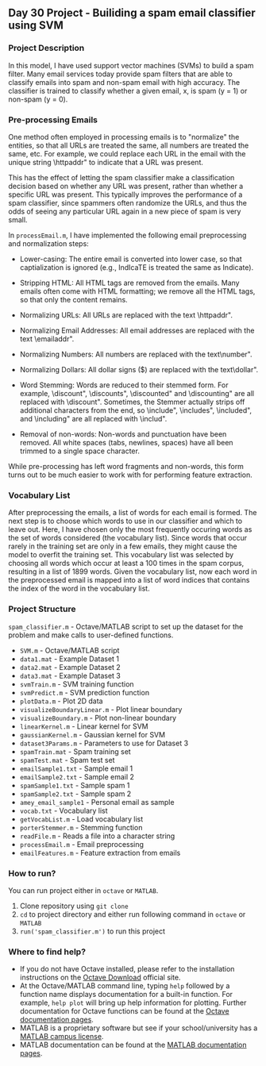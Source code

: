 ## Day 30 Project - Builiding a spam email classifier using SVM


### Project Description
In this model, I have used support vector machines (SVMs) to build a spam filter. Many email services today provide spam filters that are able to classify emails into spam and non-spam email with high accuracy. The classifier is trained to classify whether a given email, x, is spam (y = 1) or non-spam (y = 0).

### Pre-processing Emails
One method often employed in processing emails is to "normalize" the entities, so that all URLs are treated the same, all numbers are treated the same, etc. For example, we could replace each URL in the email with the unique string \httpaddr" to indicate that a URL was present.

This has the effect of letting the spam classifier make a classification decision based on whether any URL was present, rather than whether a specific URL
was present. This typically improves the performance of a spam classifier, since spammers often randomize the URLs, and thus the odds of seeing any particular URL again in a new piece of spam is very small.

In `processEmail.m`, I have implemented the following email preprocessing and normalization steps:

* Lower-casing: The entire email is converted into lower case, so that captialization is ignored (e.g., IndIcaTE is treated the same as Indicate).

* Stripping HTML: All HTML tags are removed from the emails. Many emails often come with HTML formatting; we remove all the HTML tags, so that only the content remains.

* Normalizing URLs: All URLs are replaced with the text \httpaddr".

* Normalizing Email Addresses: All email addresses are replaced with the text \emailaddr".

* Normalizing Numbers: All numbers are replaced with the text\number".

* Normalizing Dollars: All dollar signs ($) are replaced with the text\dollar".

* Word Stemming: Words are reduced to their stemmed form. For example, \discount", \discounts", \discounted" and \discounting" are all replaced with \discount". Sometimes, the Stemmer actually strips off additional characters from the end, so \include", \includes", \included", and \including" are all replaced with \includ".

* Removal of non-words: Non-words and punctuation have been removed. All white spaces (tabs, newlines, spaces) have all been trimmed to a single space character.

While pre-processing has left word fragments and non-words, this form turns out to be much easier to work with for performing feature extraction.

### Vocabulary List
After preprocessing the emails, a list of words for each email is formed. The next step is to choose which words to use in our classifier and which to leave out.
Here, I have chosen only the most frequently occuring words as the set of words considered (the vocabulary list). Since words that occur rarely in the training set are only in a few emails, they might cause the model to overfit the training set. This vocabulary list was selected by choosing all words which occur at least a 100 times in the spam corpus, resulting in a list of 1899 words. Given the vocabulary list, now each word in the preprocessed email is mapped into a list of word indices that contains the index of the word in the vocabulary list.

### Project Structure 

`spam_classifier.m` - Octave/MATLAB script to set up the dataset for the problem and make calls to user-defined functions.

* `SVM.m` - Octave/MATLAB script 
* `data1.mat` - Example Dataset 1
* `data2.mat` - Example Dataset 2
* `data3.mat` - Example Dataset 3
* `svmTrain.m` - SVM training function
* `svmPredict.m` - SVM prediction function
* `plotData.m` - Plot 2D data
* `visualizeBoundaryLinear.m` - Plot linear boundary
* `visualizeBoundary.m` - Plot non-linear boundary
* `linearKernel.m` - Linear kernel for SVM
* `gaussianKernel.m` - Gaussian kernel for SVM
* `dataset3Params.m` - Parameters to use for Dataset 3
* `spamTrain.mat` - Spam training set
* `spamTest.mat` - Spam test set
* `emailSample1.txt` - Sample email 1
* `emailSample2.txt` - Sample email 2
* `spamSample1.txt` - Sample spam 1
* `spamSample2.txt` - Sample spam 2
* `amey_email_sample1` - Personal email as sample
* `vocab.txt` - Vocabulary list
* `getVocabList.m` - Load vocabulary list
* `porterStemmer.m` - Stemming function
* `readFile.m` - Reads a file into a character string
* `processEmail.m` - Email preprocessing
* `emailFeatures.m` - Feature extraction from emails

### How to run?
You can run project either in `octave` or `MATLAB`. 
1. Clone repository using `git clone `
2. `cd` to project directory and either run following command in `octave` or `MATLAB`
2. `run('spam_classifier.m')` to run this project

### Where to find help?
* If you do not have Octave installed, please refer to the installation instructions on the [Octave Download](https://www.gnu.org/software/octave/download.html) official site.
* At the Octave/MATLAB command line, typing `help` followed by a function name displays documentation for a built-in function. For example, `help plot` will bring up help information for plotting. Further documentation for Octave functions can be found at the [Octave documentation pages](https://octave.org/doc/v5.2.0/). 
* MATLAB is a proprietary software but see if your school/university has a [MATLAB campus license](https://in.mathworks.com/academia/tah-support-program/eligibility.html). 
* MATLAB documentation can be found at the [MATLAB documentation pages](https://in.mathworks.com/help/matlab/?refresh=true).

